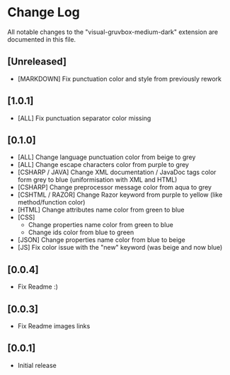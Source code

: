 # Change Log
All notable changes to the "visual-gruvbox-medium-dark" extension are documented in this file.

## [Unreleased]
- [MARKDOWN] Fix punctuation color and style from previously rework

## [1.0.1]
- [ALL] Fix punctuation separator color missing

## [0.1.0]
- [ALL] Change language punctuation color from beige to grey
- [ALL] Change escape characters color from purple to grey
- [CSHARP / JAVA] Change XML documentation / JavaDoc tags color form grey to blue (uniformisation with XML and HTML)
- [CSHARP] Change preprocessor message color from aqua to grey
- [CSHTML / RAZOR] Change Razor keyword from purple to yellow (like method/function color)
- [HTML] Change attributes name color from green to blue
- [CSS] 
    - Change properties name color from green to blue
    - Change ids color from blue to green
- [JSON] Change properties name color from blue to beige
- [JS] Fix color issue with the "new" keyword (was beige and now blue)

## [0.0.4]
- Fix Readme :)
## [0.0.3]
- Fix Readme images links
## [0.0.1]
- Initial release
